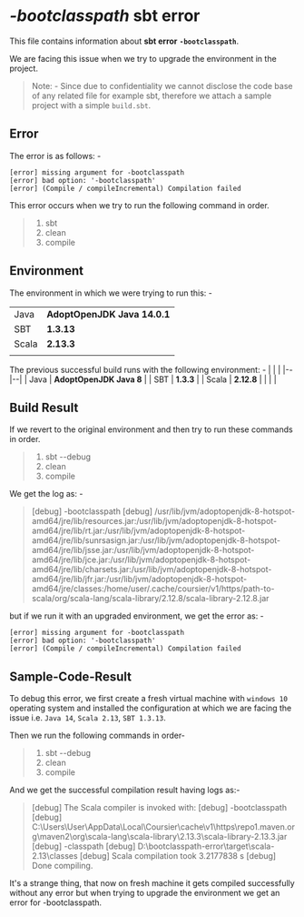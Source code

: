 # *-bootclasspath* sbt error
This file contains information about **sbt error** **`-bootclasspath`**.

We are facing this issue when we try to upgrade the environment in the project. 

> Note: - Since due to confidentiality we cannot disclose the code base
> of any related file for example sbt, therefore we attach a sample
> project with a simple `build.sbt`.

## Error
The error is as follows: -

    [error] missing argument for -bootclasspath
    [error] bad option: '-bootclasspath'
    [error] (Compile / compileIncremental) Compilation failed

This error occurs when we try to run the following command in order.

>  1. sbt
>  2. clean
>  3. compile

## Environment
The environment in which we were trying to run this: -

|  |  |
|--|--|
| Java | **AdoptOpenJDK Java 14.0.1** |
| SBT | **1.3.13** |
| Scala | **2.13.3** |
|  |  |

The previous successful build runs with the following environment: - 
|  |  |
|--|--|
| Java | **AdoptOpenJDK Java 8** |
| SBT | **1.3.3** |
| Scala | **2.12.8** |
|  |  |

## Build Result
If we revert to the original environment and then try to run these commands in order.

>  1. sbt --debug
>  2. clean
>  3. compile

We get the log as: -

> [debug] -bootclasspath
> [debug] /usr/lib/jvm/adoptopenjdk-8-hotspot-amd64/jre/lib/resources.jar:/usr/lib/jvm/adoptopenjdk-8-hotspot-amd64/jre/lib/rt.jar:/usr/lib/jvm/adoptopenjdk-8-hotspot-amd64/jre/lib/sunrsasign.jar:/usr/lib/jvm/adoptopenjdk-8-hotspot-amd64/jre/lib/jsse.jar:/usr/lib/jvm/adoptopenjdk-8-hotspot-amd64/jre/lib/jce.jar:/usr/lib/jvm/adoptopenjdk-8-hotspot-amd64/jre/lib/charsets.jar:/usr/lib/jvm/adoptopenjdk-8-hotspot-amd64/jre/lib/jfr.jar:/usr/lib/jvm/adoptopenjdk-8-hotspot-amd64/jre/classes:/home/user/.cache/coursier/v1/https/path-to-scala/org/scala-lang/scala-library/2.12.8/scala-library-2.12.8.jar

but if we run it with an upgraded environment, we get the error as: -
 
    [error] missing argument for -bootclasspath
    [error] bad option: '-bootclasspath'
    [error] (Compile / compileIncremental) Compilation failed

## Sample-Code-Result
To debug this error, we first create a fresh virtual machine with `windows 10` operating system and installed the configuration at which we are facing the issue i.e. `Java 14`, `Scala 2.13`, `SBT 1.3.13`.

Then we run the following commands in order-

> 1. sbt --debug
> 2. clean
> 3. compile

And we get the successful compilation result having logs as:-

>[debug] The Scala compiler is invoked with:
>[debug] -bootclasspath
>[debug] C:\Users\User\AppData\Local\Coursier\cache\v1\https\repo1.maven.org\maven2\org\scala-lang\scala-library\2.13.3\scala-library-2.13.3.jar
>[debug] -classpath
>[debug] D:\bootclasspath-error\target\scala-2.13\classes
>[debug] Scala compilation took 3.2177838 s
>[debug] Done compiling.

It's a strange thing, that now on fresh machine it gets compiled successfully without any error but when trying to upgrade the environment we get an error for -bootclasspath.
